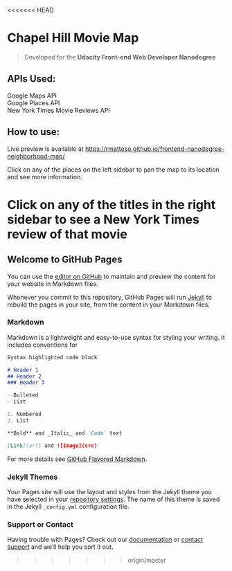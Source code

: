 <<<<<<< HEAD
# Chapel Hill Movie Map

> Developed for the __Udacity Front-end Web Developer Nanodegree__

## APIs Used:

Google Maps API  
Google Places API  
New York Times Movie Reviews API

## How to use:

Live preview is available at <https://rmatteso.github.io/frontend-nanodegree-neighborhood-map/>

Click on any of the places on the left sidebar to pan the map to its location and see more information.

Click on any of the titles in the right sidebar to see a New York Times review of that movie
=======
## Welcome to GitHub Pages

You can use the [editor on GitHub](https://github.com/rmatteso/frontend-nanodegree-neighborhood-map/edit/master/README.md) to maintain and preview the content for your website in Markdown files.

Whenever you commit to this repository, GitHub Pages will run [Jekyll](https://jekyllrb.com/) to rebuild the pages in your site, from the content in your Markdown files.

### Markdown

Markdown is a lightweight and easy-to-use syntax for styling your writing. It includes conventions for

```markdown
Syntax highlighted code block

# Header 1
## Header 2
### Header 3

- Bulleted
- List

1. Numbered
2. List

**Bold** and _Italic_ and `Code` text

[Link](url) and ![Image](src)
```

For more details see [GitHub Flavored Markdown](https://guides.github.com/features/mastering-markdown/).

### Jekyll Themes

Your Pages site will use the layout and styles from the Jekyll theme you have selected in your [repository settings](https://github.com/rmatteso/frontend-nanodegree-neighborhood-map/settings). The name of this theme is saved in the Jekyll `_config.yml` configuration file.

### Support or Contact

Having trouble with Pages? Check out our [documentation](https://help.github.com/categories/github-pages-basics/) or [contact support](https://github.com/contact) and we’ll help you sort it out.
>>>>>>> origin/master
